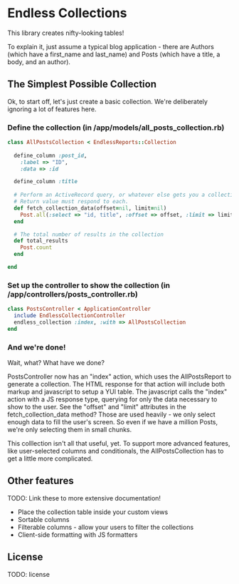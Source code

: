 # Endless Collections

This library creates nifty-looking tables!  

To explain it, just assume a typical blog application - there are Authors (which have a first_name and last_name) and Posts (which have a title, a body, and an author).  

## The Simplest Possible Collection

Ok, to start off, let's just create a basic collection.  We're deliberately ignoring a lot of features here.  

### Define the collection (in /app/models/all_posts_collection.rb)
```ruby
class AllPostsCollection < EndlessReports::Collection
  
  define_column :post_id, 
    :label => "ID",
    :data => :id

  define_column :title 
  
  # Perform an ActiveRecord query, or whatever else gets you a collection.
  # Return value must respond to each.  
  def fetch_collection_data(offset=nil, limit=nil)
    Post.all(:select => "id, title", :offset => offset, :limit => limit)
  end

  # The total number of results in the collection
  def total_results
    Post.count
  end

end
```

### Set up the controller to show the collection (in /app/controllers/posts_controller.rb)
```ruby
class PostsController < ApplicationController
  include EndlessCollectionController
  endless_collection :index, :with => AllPostsCollection
end
````

### And we're done!

Wait, what?  What have we done?  

PostsController now has an "index" action, which uses the AllPostsReport to generate a collection.  The HTML response for that action will include both markup and javascript to setup a YUI table.  The javascript calls the "index" action with a JS response type, querying for only the data necessary to show to the user.  See the "offset" and "limit" attributes in the fetch_collection_data method?  Those are used heavily - we only select enough data to fill the user's screen.  So even if we have a million Posts, we're only selecting them in small chunks.

This colllection isn't all that useful, yet.  To support more advanced features, like user-selected columns and conditionals, the AllPostsCollection has to get a little more complicated.  

## Other features

TODO: Link these to more extensive documentation!

* Place the collection table inside your custom views
* Sortable columns
* Filterable columns - allow your users to filter the collections
* Client-side formatting with JS formatters

## License

TODO: license